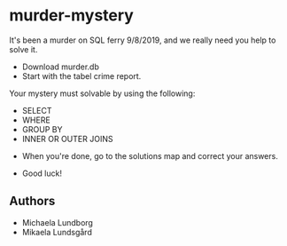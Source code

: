 # murder-mystery

It's been a murder on SQL ferry 9/8/2019, and we really need you help to solve it. 

* Download murder.db 
* Start with the tabel crime report.

Your mystery must solvable by using the following:
- SELECT
- WHERE
- GROUP BY
- INNER OR OUTER JOINS


* When you're done, go to the solutions map and correct your answers. 


* Good luck!

## Authors

- Michaela Lundborg
- Mikaela Lundsgård
